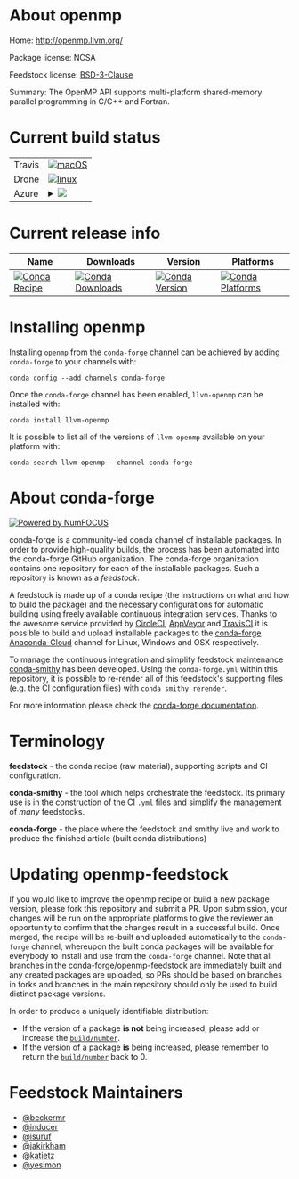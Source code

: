 About openmp
============

Home: http://openmp.llvm.org/

Package license: NCSA

Feedstock license: [BSD-3-Clause](https://github.com/conda-forge/openmp-feedstock/blob/master/LICENSE.txt)

Summary: The OpenMP API supports multi-platform shared-memory parallel programming in C/C++ and Fortran.

Current build status
====================


<table><tr>
    <td>Travis</td>
    <td>
      <a href="https://travis-ci.com/conda-forge/openmp-feedstock">
        <img alt="macOS" src="https://img.shields.io/travis/com/conda-forge/openmp-feedstock/master.svg?label=macOS">
      </a>
    </td>
  </tr><tr>
    <td>Drone</td>
    <td>
      <a href="https://cloud.drone.io/conda-forge/openmp-feedstock">
        <img alt="linux" src="https://img.shields.io/drone/build/conda-forge/openmp-feedstock/master.svg?label=Linux">
      </a>
    </td>
  </tr>
    
  <tr>
    <td>Azure</td>
    <td>
      <details>
        <summary>
          <a href="https://dev.azure.com/conda-forge/feedstock-builds/_build/latest?definitionId=5656&branchName=master">
            <img src="https://dev.azure.com/conda-forge/feedstock-builds/_apis/build/status/openmp-feedstock?branchName=master">
          </a>
        </summary>
        <table>
          <thead><tr><th>Variant</th><th>Status</th></tr></thead>
          <tbody><tr>
              <td>linux_64_target_platformlinux-64</td>
              <td>
                <a href="https://dev.azure.com/conda-forge/feedstock-builds/_build/latest?definitionId=5656&branchName=master">
                  <img src="https://dev.azure.com/conda-forge/feedstock-builds/_apis/build/status/openmp-feedstock?branchName=master&jobName=linux&configuration=linux_64_target_platformlinux-64" alt="variant">
                </a>
              </td>
            </tr><tr>
              <td>linux_aarch64_target_platformlinux-aarch64</td>
              <td>
                <a href="https://dev.azure.com/conda-forge/feedstock-builds/_build/latest?definitionId=5656&branchName=master">
                  <img src="https://dev.azure.com/conda-forge/feedstock-builds/_apis/build/status/openmp-feedstock?branchName=master&jobName=linux&configuration=linux_aarch64_target_platformlinux-aarch64" alt="variant">
                </a>
              </td>
            </tr><tr>
              <td>linux_ppc64le_target_platformlinux-ppc64le</td>
              <td>
                <a href="https://dev.azure.com/conda-forge/feedstock-builds/_build/latest?definitionId=5656&branchName=master">
                  <img src="https://dev.azure.com/conda-forge/feedstock-builds/_apis/build/status/openmp-feedstock?branchName=master&jobName=linux&configuration=linux_ppc64le_target_platformlinux-ppc64le" alt="variant">
                </a>
              </td>
            </tr><tr>
              <td>osx_64_target_platformosx-64</td>
              <td>
                <a href="https://dev.azure.com/conda-forge/feedstock-builds/_build/latest?definitionId=5656&branchName=master">
                  <img src="https://dev.azure.com/conda-forge/feedstock-builds/_apis/build/status/openmp-feedstock?branchName=master&jobName=osx&configuration=osx_64_target_platformosx-64" alt="variant">
                </a>
              </td>
            </tr><tr>
              <td>osx_arm64_target_platformosx-arm64</td>
              <td>
                <a href="https://dev.azure.com/conda-forge/feedstock-builds/_build/latest?definitionId=5656&branchName=master">
                  <img src="https://dev.azure.com/conda-forge/feedstock-builds/_apis/build/status/openmp-feedstock?branchName=master&jobName=osx&configuration=osx_arm64_target_platformosx-arm64" alt="variant">
                </a>
              </td>
            </tr><tr>
              <td>win_64</td>
              <td>
                <a href="https://dev.azure.com/conda-forge/feedstock-builds/_build/latest?definitionId=5656&branchName=master">
                  <img src="https://dev.azure.com/conda-forge/feedstock-builds/_apis/build/status/openmp-feedstock?branchName=master&jobName=win&configuration=win_64_" alt="variant">
                </a>
              </td>
            </tr>
          </tbody>
        </table>
      </details>
    </td>
  </tr>
</table>

Current release info
====================

| Name | Downloads | Version | Platforms |
| --- | --- | --- | --- |
| [![Conda Recipe](https://img.shields.io/badge/recipe-llvm--openmp-green.svg)](https://anaconda.org/conda-forge/llvm-openmp) | [![Conda Downloads](https://img.shields.io/conda/dn/conda-forge/llvm-openmp.svg)](https://anaconda.org/conda-forge/llvm-openmp) | [![Conda Version](https://img.shields.io/conda/vn/conda-forge/llvm-openmp.svg)](https://anaconda.org/conda-forge/llvm-openmp) | [![Conda Platforms](https://img.shields.io/conda/pn/conda-forge/llvm-openmp.svg)](https://anaconda.org/conda-forge/llvm-openmp) |

Installing openmp
=================

Installing `openmp` from the `conda-forge` channel can be achieved by adding `conda-forge` to your channels with:

```
conda config --add channels conda-forge
```

Once the `conda-forge` channel has been enabled, `llvm-openmp` can be installed with:

```
conda install llvm-openmp
```

It is possible to list all of the versions of `llvm-openmp` available on your platform with:

```
conda search llvm-openmp --channel conda-forge
```


About conda-forge
=================

[![Powered by NumFOCUS](https://img.shields.io/badge/powered%20by-NumFOCUS-orange.svg?style=flat&colorA=E1523D&colorB=007D8A)](http://numfocus.org)

conda-forge is a community-led conda channel of installable packages.
In order to provide high-quality builds, the process has been automated into the
conda-forge GitHub organization. The conda-forge organization contains one repository
for each of the installable packages. Such a repository is known as a *feedstock*.

A feedstock is made up of a conda recipe (the instructions on what and how to build
the package) and the necessary configurations for automatic building using freely
available continuous integration services. Thanks to the awesome service provided by
[CircleCI](https://circleci.com/), [AppVeyor](https://www.appveyor.com/)
and [TravisCI](https://travis-ci.com/) it is possible to build and upload installable
packages to the [conda-forge](https://anaconda.org/conda-forge)
[Anaconda-Cloud](https://anaconda.org/) channel for Linux, Windows and OSX respectively.

To manage the continuous integration and simplify feedstock maintenance
[conda-smithy](https://github.com/conda-forge/conda-smithy) has been developed.
Using the ``conda-forge.yml`` within this repository, it is possible to re-render all of
this feedstock's supporting files (e.g. the CI configuration files) with ``conda smithy rerender``.

For more information please check the [conda-forge documentation](https://conda-forge.org/docs/).

Terminology
===========

**feedstock** - the conda recipe (raw material), supporting scripts and CI configuration.

**conda-smithy** - the tool which helps orchestrate the feedstock.
                   Its primary use is in the construction of the CI ``.yml`` files
                   and simplify the management of *many* feedstocks.

**conda-forge** - the place where the feedstock and smithy live and work to
                  produce the finished article (built conda distributions)


Updating openmp-feedstock
=========================

If you would like to improve the openmp recipe or build a new
package version, please fork this repository and submit a PR. Upon submission,
your changes will be run on the appropriate platforms to give the reviewer an
opportunity to confirm that the changes result in a successful build. Once
merged, the recipe will be re-built and uploaded automatically to the
`conda-forge` channel, whereupon the built conda packages will be available for
everybody to install and use from the `conda-forge` channel.
Note that all branches in the conda-forge/openmp-feedstock are
immediately built and any created packages are uploaded, so PRs should be based
on branches in forks and branches in the main repository should only be used to
build distinct package versions.

In order to produce a uniquely identifiable distribution:
 * If the version of a package **is not** being increased, please add or increase
   the [``build/number``](https://conda.io/docs/user-guide/tasks/build-packages/define-metadata.html#build-number-and-string).
 * If the version of a package **is** being increased, please remember to return
   the [``build/number``](https://conda.io/docs/user-guide/tasks/build-packages/define-metadata.html#build-number-and-string)
   back to 0.

Feedstock Maintainers
=====================

* [@beckermr](https://github.com/beckermr/)
* [@inducer](https://github.com/inducer/)
* [@isuruf](https://github.com/isuruf/)
* [@jakirkham](https://github.com/jakirkham/)
* [@katietz](https://github.com/katietz/)
* [@yesimon](https://github.com/yesimon/)


